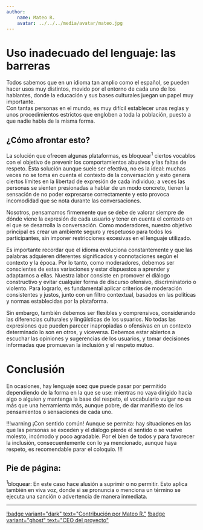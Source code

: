 ```yaml
---
author:
    name: Mateo R.
    avatar: ../../../media/avatar/mateo.jpg
---
```

# Uso inadecuado del lenguaje: las barreras
Todos sabemos que en un idioma tan amplio como el español, se pueden hacer usos muy distintos, movido por el entorno de cada uno de los hablantes, donde la educación y sus bases culturales juegan un papel muy importante.<br>
Con tantas personas en el mundo, es muy difícil establecer unas reglas y unos procedimientos estrictos que engloben a toda la población, puesto a que nadie habla de la misma forma.

## ¿Cómo afrontar esto?
La solución que ofrecen algunas plataformas, es bloquear<sup>1</sup> ciertos vocablos con el objetivo de prevenir los comportamientos abusivos y las faltas de respeto.
Esta solución aunque suele ser efectiva, no es la ideal: muchas veces no se toma en cuenta el contexto de la conversación y esto genera ciertos límites en la libertad de expresión de cada individuo; a veces las personas se sienten presionadas a hablar de un modo concreto, tienen la sensación de no poder expresarse correctamente y esto provoca incomodidad que se nota durante las conversaciones.

Nosotros, pensamamos firmemente que se debe de valorar siempre de dónde viene la expresión de cada usuario y tener en cuenta el contexto en el que se desarrolla la conversación. Como moderadores, nuestro objetivo principal es crear un ambiente seguro y respetuoso para todos los participantes, sin imponer restricciones excesivas en el lenguaje utilizado.

Es importante recordar que el idioma evoluciona constantemente y que las palabras adquieren diferentes significados y connotaciones según el contexto y la época. Por lo tanto, como moderadores, debemos ser conscientes de estas variaciones y estar dispuestos a aprender y adaptarnos a ellas.
Nuestra labor consiste en promover el diálogo constructivo y evitar cualquier forma de discurso ofensivo, discriminatorio o violento. Para lograrlo, es fundamental aplicar criterios de moderación consistentes y justos, junto con un filtro contextual, basados en las políticas y normas establecidas por la plataforma.

Sin embargo, también debemos ser flexibles y comprensivos, considerando las diferencias culturales y lingüísticas de los usuarios. No todas las expresiones que pueden parecer inapropiadas o ofensivas en un contexto determinado lo son en otros, y viceversa. Debemos estar abiertos a escuchar las opiniones y sugerencias de los usuarios, y tomar decisiones informadas que promuevan la inclusión y el respeto mutuo.

# Conclusión
En ocasiones, hay lenguaje soez que puede pasar por permitido dependiendo de la forma en la que se use: mientras no vaya dirigido hacia algo o alguien y mantenga la base del respeto, el vocabulario vulgar no es más que una herramienta más, aunque pobre, de dar manifiesto de los pensamientos o sensaciones de cada uno.

!!!warning ¡Con sentido común!
Aunque se permita: hay situaciones en las que las personas se exceden y el diálogo pierde el sentido o se vuelve molesto, incómodo y poco agradable. Por el bien de todos y para favorecer la inclusión, consecuentemente con lo ya mencionado, aunque haya respeto, es recomendable parar el coloquio.
!!!

## Pie de página:
<sup>1</sup>bloquear: En este caso hace alusión a suprimir o no permitir. Esto aplica también en viva voz, donde si se pronuncia o menciona un término se ejecuta una sanción o advertencia de manera inmediata.

---
[!badge variant="dark" text="Contribución por Mateo R."](https://mateo.ltd/) [!badge variant="ghost" text="CEO del proyecto"](https://mateo.ltd/)